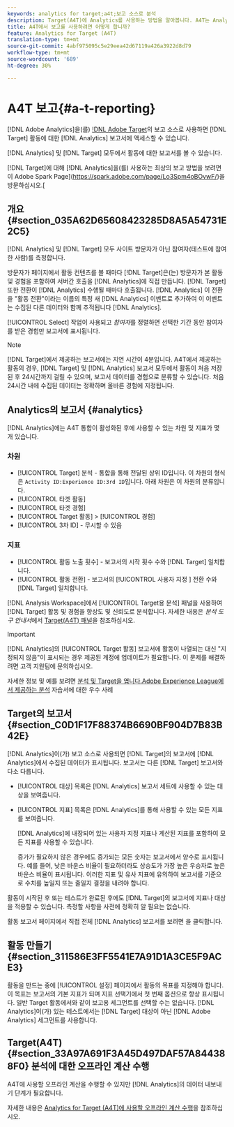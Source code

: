 ```yaml
---
keywords: analytics for target;a4t;보고 소스로 분석
description: Target(A4T)에 Analytics를 사용하는 방법을 알아봅니다. A4T는 Analytics 지표 및 대상 세그먼트를 사용하는 Target 활동에 대한 Analytics 보고서에 대한 액세스 권한을 제공합니다.
title: A4T에서 보고를 사용하려면 어떻게 합니까?
feature: Analytics for Target (A4T)
translation-type: tm+mt
source-git-commit: 4abf975095c5e29eea42d67119a426a3922d8d79
workflow-type: tm+mt
source-wordcount: '689'
ht-degree: 30%

---
```



# A4T 보고{#a-t-reporting}

[!DNL Adobe Analytics]을(를) [!DNL Adobe Target](A4T)의 보고 소스로 사용하면 [!DNL Target] 활동에 대한 [!DNL Analytics] 보고서에 액세스할 수 있습니다.

[!DNL Analytics] 및 [!DNL Target] 모두에서 활동에 대한 보고서를 볼 수 있습니다.

[!DNL Target]에 대해 [!DNL Analytics]을(를) 사용하는 최상의 보고 방법을 보려면 이 Adobe Spark Page](https://spark.adobe.com/page/Lo3Spm4oBOvwF/)을 방문하십시오.[

## 개요 {#section_035A62D65608423285D8A5A54731E2C5}

[!DNL Analytics] 및 [!DNL Target] 모두 사이트 방문자가 아닌 참여자(테스트에 참여한 사람)를 측정합니다.

방문자가 페이지에서 활동 컨텐츠를 볼 때마다 [!DNL Target]은(는) 방문자가 본 활동 및 경험을 포함하여 서버간 호출을 [!DNL Analytics]에 직접 만듭니다. [!DNL Target] 또한 전환이  [!DNL Analytics] 수행될 때마다 호출됩니다. [!DNL Analytics] 이 전환을 &quot;활동 전환&quot;이라는 이름의 특정 새  [!DNL Analytics] 이벤트로 추가하여 이 이벤트는 수집된 다른 데이터와 함께 추적됩니다 [!DNL Analytics].

[!UICONTROL Select] 작업이 사용되고 *참여자*&#x200B;를 정렬하면 선택한 기간 동안 참여자를 받은 경험만 보고서에 표시됩니다.

>[!NOTE]
>
>[!DNL Target]에서 제공하는 보고서에는 지연 시간이 4분입니다. A4T에서 제공하는 활동의 경우, [!DNL Target] 및 [!DNL Analytics] 보고서 모두에서 활동이 처음 저장된 후 24시간까지 걸릴 수 있으며, 보고서 데이터를 경험으로 분류할 수 있습니다. 처음 24시간 내에 수집된 데이터는 정확하며 올바른 경험에 지정됩니다.

## Analytics의 보고서 {#analytics}

[!DNL Analytics]에는 A4T 통합이 활성화된 후에 사용할 수 있는 차원 및 지표가 몇 개 있습니다.

### 차원

* [!UICONTROL Target]  분석 - 통합을 통해 전달된 상위 ID입니다. 이 차원의 형식은 `Activity ID:Experience ID:3rd ID`입니다. 아래 차원은 이 차원의 분류입니다.
* [!UICONTROL 타겟 활동]
* [!UICONTROL 타겟 경험]
* [!UICONTROL Target 활동] >  [!UICONTROL 경험]
* [!UICONTROL 3차 ID]  - 무시할 수 있음

### 지표

* [!UICONTROL 활동 노출 횟수]  - 보고서의   시작 횟수 수와  [!DNL Target] 일치합니다.
* [!UICONTROL 활동 전환]  - 보고서의  [!UICONTROL 사용자 지정 ] 전환 수와  [!DNL Target] 일치합니다.

[!DNL Analysis Workspace]에서 [!UICONTROL Target용 분석] 패널을 사용하여 [!DNL Target] 활동 및 경험을 향상도 및 신뢰도로 분석합니다. 자세한 내용은 *분석 도구 안내서*&#x200B;에서 [Target(A4T) 패널](https://experienceleague.adobe.com/docs/analytics/analyze/analysis-workspace/panels/a4t-panel.html)을 참조하십시오.

>[!IMPORTANT]
>
>[!DNL Analytics]의 [!UICONTROL Target 활동] 보고서에 활동이 나열되는 대신 &quot;지정되지 않음&quot;이 표시되는 경우 제공된 계정에 업데이트가 필요합니다. 이 문제를 해결하려면 고객 지원팀에 문의하십시오.

자세한 정보 및 예를 보려면 [분석 및 Target을 엽니다.Adobe Experience League에서 제공하는 분석](https://spark.adobe.com/page/Lo3Spm4oBOvwF/) 자습서에 대한 우수 사례

## Target의 보고서 {#section_C0D1F17F88374B6690BF904D7B83B42E}

[!DNL Analytics]이(가) 보고 소스로 사용되면 [!DNL Target]의 보고서에 [!DNL Analytics]에서 수집된 데이터가 표시됩니다. 보고서는 다른 [!DNL Target] 보고서와 다소 다릅니다.

* [!UICONTROL 대상] 목록은 [!DNL Analytics] 보고서 세트에 사용할 수 있는 대상을 보여줍니다.
* [!UICONTROL 지표] 목록은 [!DNL Analytics]를 통해 사용할 수 있는 모든 지표를 보여줍니다.

   [!DNL Analytics]에 내장되어 있는 사용자 지정 지표나 계산된 지표를 포함하여 모든 지표를 사용할 수 있습니다.

   증가가 필요하지 않은 경우에도 증가되는 모든 숫자는 보고서에서 양수로 표시됩니다. 예를 들어, 낮은 바운스 비율이 필요하더라도 상승도가 가장 높은 우승자로 높은 바운스 비율이 표시됩니다. 이러한 지표 및 유사 지표에 유의하여 보고서를 기준으로 수치를 높일지 또는 줄일지 결정을 내려야 합니다.

활동이 시작된 후 또는 테스트가 완료된 후에도 [!DNL Target]의 보고서에 지표나 대상을 적용할 수 있습니다. 측정할 사항을 사전에 정확히 알 필요는 없습니다.

활동 보고서 페이지에서 직접 전체 [!DNL Analytics] 보고서를 보려면 을 클릭합니다.

## 활동 만들기 {#section_311586E3FF5541E7A91D1A3CE5F9ACE3}

활동을 만드는 중에 [!UICONTROL 설정] 페이지에서 활동의 목표를 지정해야 합니다. 이 목표는 보고서의 기본 지표가 되며 지표 선택기에서 첫 번째 옵션으로 항상 표시됩니다. 일반 Target 활동에서와 같이 보고용 세그먼트를 선택할 수는 없습니다. [!DNL Analytics]이(가) 있는 테스트에서는 [!DNL Target] 대상이 아닌 [!DNL Adobe Analytics] 세그먼트를 사용합니다.

## Target(A4T) {#section_33A97A691F3A45D497DAF57A844388F0} 분석에 대한 오프라인 계산 수행

A4T에 사용할 오프라인 계산을 수행할 수 있지만 [!DNL Analytics]의 데이터 내보내기 단계가 필요합니다. 

자세한 내용은 [Analytics for Target (A4T)에 사용할 오프라인 계산 수행](/help/c-reports/conversion-rate.md#concept_0D0002A1EBDF420E9C50E2A46F36629B)을 참조하십시오.
